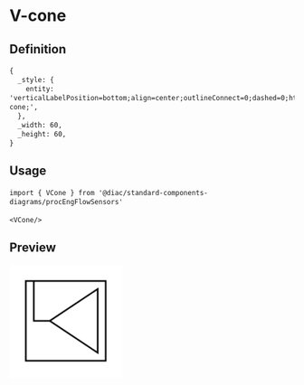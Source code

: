 # V-cone

## Definition

```
{
  _style: { 
    entity: 'verticalLabelPosition=bottom;align=center;outlineConnect=0;dashed=0;html=1;verticalAlign=top;shape=mxgraph.pid.flow_sensors.v-cone;',
  },
  _width: 60,
  _height: 60,
}
```

## Usage

```
import { VCone } from '@diac/standard-components-diagrams/procEngFlowSensors'

<VCone/>
```

## Preview

<img src="./v-cone.png" width="200"/>
